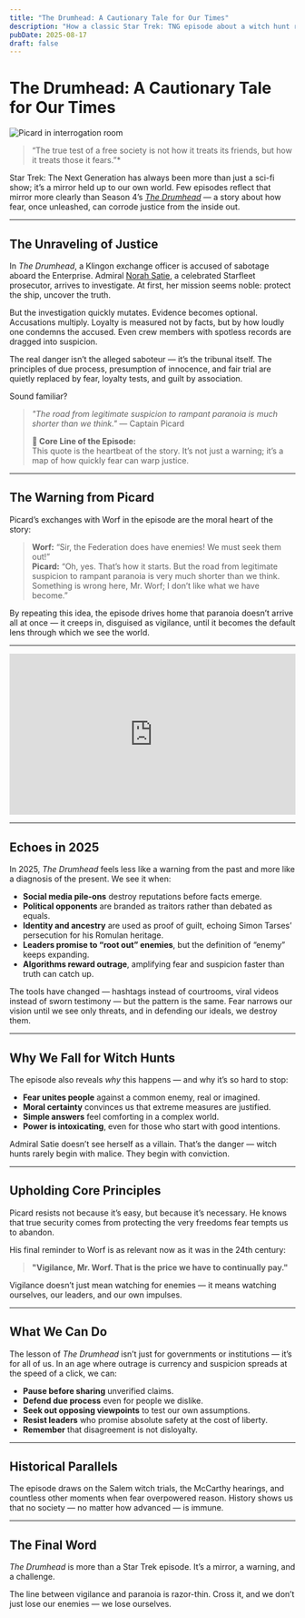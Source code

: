 ```yaml
---
title: "The Drumhead: A Cautionary Tale for Our Times"
description: "How a classic Star Trek: TNG episode about a witch hunt reflects our current political climate."
pubDate: 2025-08-17
draft: false
---
```


# The Drumhead: A Cautionary Tale for Our Times

![Picard in interrogation room](https://qmpdliftraf4pov3.public.blob.vercel-storage.com/Picard_in_interrogation_room-yNYq91n3Ne3pGgq6YAW7ajyAYXrIWd.webp)

> “The true test of a free society is not how it treats its friends, but how it treats those it fears.”*

Star Trek: The Next Generation has always been more than just a sci-fi show; it’s a mirror held up to our own world. Few episodes reflect that mirror more clearly than Season 4’s *[The Drumhead](https://memory-alpha.fandom.com/wiki/The_Drumhead_(episode))* — a story about how fear, once unleashed, can corrode justice from the inside out.

---

## The Unraveling of Justice

In *The Drumhead*, a Klingon exchange officer is accused of sabotage aboard the Enterprise. Admiral [Norah Satie](https://memory-alpha.fandom.com/wiki/Norah_Satie), a celebrated Starfleet prosecutor, arrives to investigate. At first, her mission seems noble: protect the ship, uncover the truth.  

But the investigation quickly mutates. Evidence becomes optional. Accusations multiply. Loyalty is measured not by facts, but by how loudly one condemns the accused. Even crew members with spotless records are dragged into suspicion.  

The real danger isn’t the alleged saboteur — it’s the tribunal itself. The principles of due process, presumption of innocence, and fair trial are quietly replaced by fear, loyalty tests, and guilt by association.

Sound familiar?

 > *"The road from legitimate suspicion to rampant paranoia is much shorter than we think."* — Captain Picard
 >
 > **💬 Core Line of the Episode:**  
> This quote is the heartbeat of the story. It’s not just a warning; it’s a map of how quickly fear can warp justice.

---

## The Warning from Picard

Picard’s exchanges with Worf in the episode are the moral heart of the story:

> **Worf:** “Sir, the Federation does have enemies! We must seek them out!”  
> **Picard:** “Oh, yes. That’s how it starts. But the road from legitimate suspicion to rampant paranoia is very much shorter than we think. Something is wrong here, Mr. Worf; I don’t like what we have become.”

By repeating this idea, the episode drives home that paranoia doesn’t arrive all at once — it creeps in, disguised as vigilance, until it becomes the default lens through which we see the world.

---

<div style="position: relative; width: 100%; max-width: 560px; margin: 0 auto; padding-bottom: 56.25%; height: 0; overflow: hidden;">
  <iframe
    src="https://www.youtube.com/embed/CbQvCzWkATA?si=uEZsqno7prfnjMyV"
    title="YouTube video player"
    allow="accelerometer; autoplay; clipboard-write; encrypted-media; gyroscope; picture-in-picture; web-share"
    referrerpolicy="strict-origin-when-cross-origin"
    allowfullscreen
    style="position: absolute; top: 0; left: 0; width: 100%; height: 100%; border: none; display: block;"
  ></iframe>
</div>

---

## Echoes in 2025

In 2025, *The Drumhead* feels less like a warning from the past and more like a diagnosis of the present. We see it when:

- **Social media pile-ons** destroy reputations before facts emerge.  
- **Political opponents** are branded as traitors rather than debated as equals.  
- **Identity and ancestry** are used as proof of guilt, echoing Simon Tarses’ persecution for his Romulan heritage.  
- **Leaders promise to “root out” enemies**, but the definition of “enemy” keeps expanding.  
- **Algorithms reward outrage**, amplifying fear and suspicion faster than truth can catch up.

The tools have changed — hashtags instead of courtrooms, viral videos instead of sworn testimony — but the pattern is the same. Fear narrows our vision until we see only threats, and in defending our ideals, we destroy them.

---

## Why We Fall for Witch Hunts

The episode also reveals *why* this happens — and why it’s so hard to stop:

- **Fear unites people** against a common enemy, real or imagined.  
- **Moral certainty** convinces us that extreme measures are justified.  
- **Simple answers** feel comforting in a complex world.  
- **Power is intoxicating**, even for those who start with good intentions.

Admiral Satie doesn’t see herself as a villain. That’s the danger — witch hunts rarely begin with malice. They begin with conviction.

---

## Upholding Core Principles

Picard resists not because it’s easy, but because it’s necessary. He knows that true security comes from protecting the very freedoms fear tempts us to abandon.  

His final reminder to Worf is as relevant now as it was in the 24th century:  

> **"Vigilance, Mr. Worf. That is the price we have to continually pay."**

Vigilance doesn’t just mean watching for enemies — it means watching ourselves, our leaders, and our own impulses.

---

## What We Can Do

The lesson of *The Drumhead* isn’t just for governments or institutions — it’s for all of us. In an age where outrage is currency and suspicion spreads at the speed of a click, we can:

- **Pause before sharing** unverified claims.  
- **Defend due process** even for people we dislike.  
- **Seek out opposing viewpoints** to test our own assumptions.  
- **Resist leaders** who promise absolute safety at the cost of liberty.  
- **Remember** that disagreement is not disloyalty.

---

## Historical Parallels

The episode draws on the Salem witch trials, the McCarthy hearings, and countless other moments when fear overpowered reason. History shows us that no society — no matter how advanced — is immune.

---

## The Final Word

*The Drumhead* is more than a Star Trek episode. It’s a mirror, a warning, and a challenge.  

The line between vigilance and paranoia is razor-thin. Cross it, and we don’t just lose our enemies — we lose ourselves.
